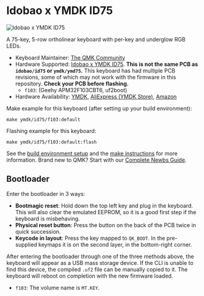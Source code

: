 # Idobao x YMDK ID75

![Idobao x YMDK ID75](https://i.imgur.com/bhVfzrzh.jpg)

A 75-key, 5-row ortholinear keyboard with per-key and underglow RGB LEDs.

* Keyboard Maintainer: [The QMK Community](https://github.com/qmk)
* Hardware Supported: [Idobao x YMDK ID75](https://www.aliexpress.com/item/3256804537842097.html). **This is not the same PCB as `idobao/id75` or `ymdk/ymd75`.**
  This keyboard has had multiple PCB revisions, some of which may not work with the firmware in this repository. **Check your PCB before flashing.**
  * `f103`: (Geehy APM32F103CBT6, uf2boot)
* Hardware Availability: [YMDK](https://ymdkey.com/products/id75-75-keys-ortholinear-layout-qmk-anodized-aluminum-case-plate-hot-swappable-hot-swap-type-c-pcb-mechanical-keyboard-kit), [AliExpress (YMDK Store)](https://www.aliexpress.com/item/2255800125183974.html), [Amazon](https://www.amazon.com/Ortholinear-Anodized-Aluminum-hot-swappable-Mechanical/dp/B07ZQ8CD88)

Make example for this keyboard (after setting up your build environment):

    make ymdk/id75/f103:default

Flashing example for this keyboard:

    make ymdk/id75/f103:default:flash

See the [build environment setup](https://docs.qmk.fm/#/getting_started_build_tools) and the [make instructions](https://docs.qmk.fm/#/getting_started_make_guide) for more information. Brand new to QMK? Start with our [Complete Newbs Guide](https://docs.qmk.fm/#/newbs).

## Bootloader

Enter the bootloader in 3 ways:

* **Bootmagic reset**: Hold down the top left key and plug in the keyboard. This will also clear the emulated EEPROM, so it is a good first step if the keyboard is misbehaving.
* **Physical reset button**: Press the button on the back of the PCB twice in quick succession.
* **Keycode in layout**: Press the key mapped to `QK_BOOT`. In the pre-supplied keymaps it is on the second layer, in the bottom-right corner.

After entering the bootloader through one of the three methods above, the keyboard will appear as a USB mass storage device. If the CLI is unable to find this device, the compiled `.uf2` file can be manually copied to it. The keyboard will reboot on completion with the new firmware loaded.
- `f103`: The volume name is `MT.KEY`.
